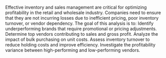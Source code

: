 Effective inventory and sales management are critical for optimizing profitability in the retail and wholesale industry. Companies need to ensure that they are not incurring losses due to inefficient pricing, poor inventory turnover, or vendor dependency. The goal of this analysis is to:
Identify underperforming brands that require promotional or pricing adjustments.
Determine top vendors contributing to sales and gross profit.
Analyze the impact of bulk purchasing on unit costs.
Assess inventory turnover to reduce holding costs and improve efficiency.
Investigate the profitability variance between high-performing and low-performing vendors.
